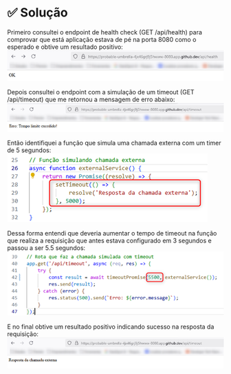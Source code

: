# ✅ Solução

Primeiro consultei o endpoint de health check (GET /api/health) para comprovar que está aplicação estava de pé na porta 8080 como o esperado e obtive um resultado positivo:
![app-health-check](./src/challenge-1/probes/app-health-check.png)

Depois consultei o endpoint com a simulação de um timeout (GET /api/timeout) que me retornou a mensagem de erro abaixo:
![challenge-error](./src/challenge-1/probes/challenge-error.png)

Então identifiquei a função que simula uma chamada externa com um timer de 5 segundos:
![function-timer](./src/challenge-1/probes/function-timer.png)

Dessa forma entendi que deveria aumentar o tempo de timeout na função que realiza a requisição que antes estava configurado em 3 segundos e passou a ser 5.5 segundos:
![timeout-endpoint](./src/challenge-1/probes/timeout-endpoint.png)

E no final obtive um resultado positivo indicando sucesso na resposta da requisição:
![solution-challenge-timeout](./src/challenge-1/probes/solution-challenge-timeout.png)
